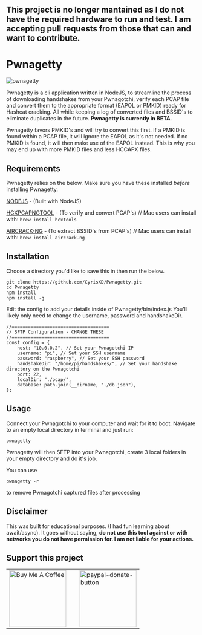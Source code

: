## This project is no longer mantained as I do not have the required hardware to run and test. I am accepting pull requests from those that can and want to contribute. 

# Pwnagetty

![pwnagetty](https://i.imgur.com/Cs5yqMI.jpg)


Pwnagetty is a cli application written in NodeJS, to streamline the process of downloading handshakes from your Pwnagotchi, verify each PCAP file and convert them to the appropriate format (EAPOL or PMKID) ready for Hashcat cracking. All while keeping a log of converted files and BSSID's to eliminate duplicates in the future. **Pwnagetty is currently in BETA**.

Pwnagetty favors PMKID's and will try to convert this first. If a PMKID is found within a PCAP file, it will ignore the EAPOL as it's not needed. If no PMKID is found, it will then make use of the EAPOL instead. This is why you may end up with more PMKID files and less HCCAPX files. 


## Requirements

Pwnagetty relies on the below. Make sure you have these installed *before* installing Pwnagetty.

[NODEJS](https://nodejs.org/en/) - (Built with NodeJS)

[HCXPCAPNGTOOL](https://github.com/ZerBea/hcxtools) - (To verify and convert PCAP's)
    // Mac users can install with:
        ```
        brew install hcxtools
        ```

[AIRCRACK-NG](https://www.aircrack-ng.org/) - (To extract BSSID's from PCAP's)
    // Mac users can install with:
        ```
        brew install aircrack-ng
        ```

## Installation

Choose a directory you'd like to save this in then run the below.

```
git clone https://github.com/CyrisXD/Pwnagetty.git
cd Pwnagetty
npm install
npm install -g

```
Edit the config to add your details inside of Pwnagetty/bin/index.js
You'll likely only need to change the username, password and handshakeDir.
```
//====================================
// SFTP Configuration - CHANGE THESE
//====================================
const config = {
    host: "10.0.0.2", // Set your Pwnagotchi IP
    username: "pi", // Set your SSH username
    password: "raspberry", // Set your SSH password
    handshakeDir: "/home/pi/handshakes/", // Set your handshake directory on the Pwnagotchi
    port: 22,
    localDir: "./pcap/",
    database: path.join(__dirname, "./db.json"),
};
```

## Usage
Connect your Pwnagotchi to your computer and wait for it to boot.
Navigate to an empty local directory in terminal and just run:
``` 
pwnagetty
```

Pwnagetty will then SFTP into your Pwnagotchi, create 3 local folders in your empty directory and do it's job.

You can use 
```
pwnagetty -r
```
to remove Pwnagotchi captured files after processing

## Disclaimer
This was built for educational purposes. (I had fun learning about await/async). It goes without saying, **do not use this tool against or with networks you do not have permission for. I am not liable for your actions.**

## Support this project
<table cellspacing="0" cellpadding="0" border="0">
<tr>
    <td><a href="https://www.buymeacoffee.com/FiRmVXOZh" target="_blank"><img src="https://cdn.buymeacoffee.com/buttons/default-orange.png" alt="Buy Me A Coffee" width="150" ></a></td>
    <td>&nbsp;</td>
    <td><a href="https://www.paypal.com/cgi-bin/webscr?cmd=_s-xclick&hosted_button_id=9LVF3AVKH29H6&source=url"><img src="https://i.ibb.co/Gcw869Q/paypal-donate-button.png" width="150" alt="paypal-donate-button" border="0"></a></td>
    </tr>
    </table>
 
